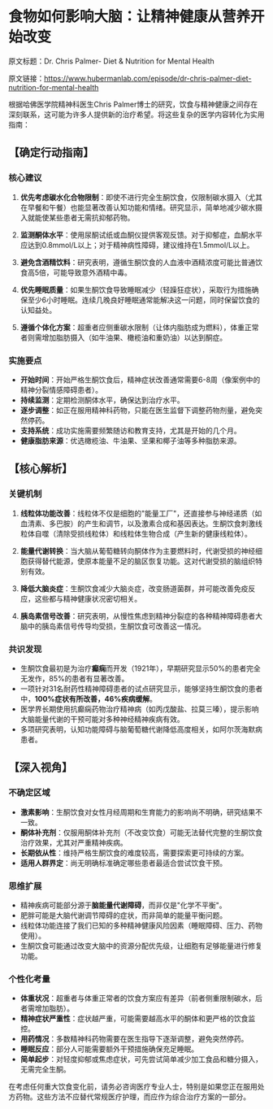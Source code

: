 # 食物如何影响大脑：让精神健康从营养开始改变

原文标题：Dr. Chris Palmer- Diet & Nutrition for Mental Health

原文链接：https://www.hubermanlab.com/episode/dr-chris-palmer-diet-nutrition-for-mental-health

根据哈佛医学院精神科医生Chris Palmer博士的研究，饮食与精神健康之间存在深刻联系，这可能为许多人提供新的治疗希望。将这些复杂的医学内容转化为实用指南：

## 【确定行动指南】

### 核心建议
1. **优先考虑碳水化合物限制**：即使不进行完全生酮饮食，仅限制碳水摄入（尤其在早餐和午餐）也能显著改善认知功能和情绪。研究显示，简单地减少碳水摄入就能使某些患者无需抗抑郁药物。

2. **监测酮体水平**：使用尿酮试纸或血酮仪提供客观反馈。对于抑郁症，血酮水平应达到0.8mmol/L以上；对于精神病性障碍，建议维持在1.5mmol/L以上。

3. **避免含酒精饮料**：研究表明，遵循生酮饮食的人血液中酒精浓度可能比普通饮食高5倍，可能导致意外酒精中毒。

4. **优先睡眠质量**：如果生酮饮食导致睡眠减少（轻躁狂症状），采取行为措施确保至少6小时睡眠。连续几晚良好睡眠通常能解决这一问题，同时保留饮食的认知益处。

5. **遵循个体化方案**：超重者应侧重碳水限制（让体内脂肪成为燃料），体重正常者则需增加脂肪摄入（如牛油果、橄榄油和重奶油）以达到酮症。

### 实施要点
- **开始时间**：开始严格生酮饮食后，精神症状改善通常需要6-8周（像案例中的精神分裂情感障碍患者）。
- **持续监测**：定期检测酮体水平，确保达到治疗水平。
- **逐步调整**：如正在服用精神科药物，只能在医生监督下调整药物剂量，避免突然停药。
- **支持系统**：成功实施需要频繁随访和教育支持，尤其是开始的几个月。
- **健康脂肪来源**：优选橄榄油、牛油果、坚果和椰子油等多种脂肪来源。

## 【核心解析】

### 关键机制
1. **线粒体功能改善**：线粒体不仅是细胞的"能量工厂"，还直接参与神经递质（如血清素、多巴胺）的产生和调节，以及激素合成和基因表达。生酮饮食刺激线粒体自噬（清除受损线粒体）和线粒体生物合成（产生新的健康线粒体）。

2. **能量代谢转换**：当大脑从葡萄糖转向酮体作为主要燃料时，代谢受损的神经细胞获得替代能源，使原本能量不足的脑区恢复功能。这对代谢受损的脑组织特别有效。

3. **降低大脑炎症**：生酮饮食减少大脑炎症，改变肠道菌群，并可能改善免疫反应，这些都与精神健康状况密切相关。

4. **胰岛素信号改善**：研究表明，从慢性焦虑到精神分裂症的各种精神障碍患者大脑中的胰岛素信号传导均受损，生酮饮食可改善这一情况。

### 共识发现
- 生酮饮食最初是为治疗**癫痫**而开发（1921年），早期研究显示50%的患者完全无发作，85%的患者有显著改善。
- 一项针对31名耐药性精神障碍患者的试点研究显示，能够坚持生酮饮食的患者中，**100%症状有所改善，46%疾病缓解**。
- 医学界长期使用抗癫痫药物治疗精神病（如丙戊酸盐、拉莫三嗪），提示影响大脑能量代谢的干预可能对多种神经精神疾病有效。
- 多项研究表明，认知功能障碍与脑葡萄糖代谢降低高度相关，如阿尔茨海默病患者。

## 【深入视角】

### 不确定区域
- **激素影响**：生酮饮食对女性月经周期和生育能力的影响尚不明确，研究结果不一致。
- **酮体补充剂**：仅服用酮体补充剂（不改变饮食）可能无法替代完整的生酮饮食治疗效果，尤其对严重精神疾病。
- **长期依从性**：维持严格生酮饮食的难度较高，需要探索更可持续的方案。
- **适用人群界定**：尚无明确标准确定哪些患者最适合尝试饮食干预。

### 思维扩展
- 精神疾病可能部分源于**脑能量代谢障碍**，而非仅是"化学不平衡"。
- 肥胖可能是大脑代谢调节障碍的症状，而非简单的能量平衡问题。
- 线粒体功能连接了我们已知的多种精神健康风险因素（睡眠障碍、压力、药物使用）。
- 生酮饮食可能通过改变大脑中的资源分配优先级，让细胞有足够能量进行修复功能。

### 个性化考量
- **体重状况**：超重者与体重正常者的饮食方案应有差异（前者侧重限制碳水，后者需增加脂肪）。
- **精神症状严重性**：症状越严重，可能需要越高水平的酮体和更严格的饮食监控。
- **用药情况**：多数精神科药物需要在医生指导下逐渐调整，避免突然停药。
- **睡眠反应**：部分人可能需要额外干预措施确保充足睡眠。
- **简单起步**：对轻度抑郁或焦虑症状，可先尝试简单减少加工食品和糖分摄入，无需完全生酮。

在考虑任何重大饮食变化前，请务必咨询医疗专业人士，特别是如果您正在服用处方药物。这些方法不应替代常规医疗护理，而应作为综合治疗方案的一部分。
